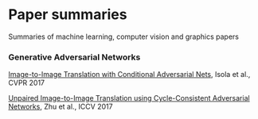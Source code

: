 # Paper summaries
Summaries of machine learning, computer vision and graphics papers


### Generative Adversarial Networks

[Image-to-Image Translation with Conditional Adversarial Nets](https://github.com/antoinetlc/paper_summaries/blob/master/Papers/Image-to-Image_Translation_with_Conditional_Adversarial_Nets_Isola_et_al_CVPR17/Pix2Pix.md), Isola et al., CVPR 2017

[Unpaired Image-to-Image Translation using Cycle-Consistent Adversarial Networks](https://github.com/antoinetlc/paper_summaries/blob/master/Papers/Unpaired_Image-to-Image_Translation_using_Cycle-Consistent_Adversarial_Networks_Zhu_et_al_ICCV_2017/CycleGAN.md), Zhu et al., ICCV 2017
